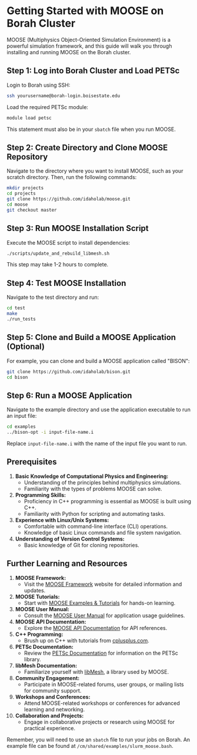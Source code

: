 # Getting Started with MOOSE on Borah Cluster

MOOSE (Multiphysics Object-Oriented Simulation Environment) is a powerful simulation framework, and this guide will walk you through installing and running MOOSE on the Borah cluster.

## Step 1: Log into Borah Cluster and Load PETSc

Login to Borah using SSH:

```bash
ssh yourusername@borah-login.boisestate.edu
```

Load the required PETSc module:

```bash
module load petsc
```

This statement must also be in your `sbatch` file when you run MOOSE.

## Step 2: Create Directory and Clone MOOSE Repository

Navigate to the directory where you want to install MOOSE, such as your scratch directory. Then, run the following commands:

```bash
mkdir projects
cd projects
git clone https://github.com/idaholab/moose.git
cd moose
git checkout master
```

## Step 3: Run MOOSE Installation Script

Execute the MOOSE script to install dependencies:

```bash
./scripts/update_and_rebuild_libmesh.sh
```

This step may take 1-2 hours to complete.

## Step 4: Test MOOSE Installation

Navigate to the test directory and run:

```bash
cd test
make
./run_tests
```

## Step 5: Clone and Build a MOOSE Application (Optional)

For example, you can clone and build a MOOSE application called "BISON":

```bash
git clone https://github.com/idaholab/bison.git
cd bison
```

## Step 6: Run a MOOSE Application

Navigate to the example directory and use the application executable to run an input file:

```bash
cd examples
../bison-opt -i input-file-name.i
```

Replace `input-file-name.i` with the name of the input file you want to run.

## Prerequisites
1. **Basic Knowledge of Computational Physics and Engineering:**
    - Understanding of the principles behind multiphysics simulations.
    - Familiarity with the types of problems MOOSE can solve.
2. **Programming Skills:**
    - Proficiency in C++ programming is essential as MOOSE is built using C++.
    - Familiarity with Python for scripting and automating tasks.
3. **Experience with Linux/Unix Systems:**
    - Comfortable with command-line interface (CLI) operations.
    - Knowledge of basic Linux commands and file system navigation.
4. **Understanding of Version Control Systems:**
    - Basic knowledge of Git for cloning repositories.

## Further Learning and Resources
1. **MOOSE Framework:**
    - Visit the [MOOSE Framework](https://mooseframework.inl.gov/) website for detailed information and updates.
2. **MOOSE Tutorials:**
    - Start with [MOOSE Examples & Tutorials](https://mooseframework.inl.gov/getting_started/) for hands-on learning.
3. **MOOSE User Manual:**
    - Consult the [MOOSE User Manual](https://mooseframework.inl.gov/application_usage/index.html) for application usage guidelines.
4. **MOOSE API Documentation:**
    - Explore the [MOOSE API Documentation](https://mooseframework.inl.gov/) for API references.
5. **C++ Programming:**
    - Brush up on C++ with tutorials from [cplusplus.com](http://www.cplusplus.com/doc/tutorial/).
6. **PETSc Documentation:**
    - Review the [PETSc Documentation](https://www.mcs.anl.gov/petsc/) for information on the PETSc library.
7. **libMesh Documentation:**
    - Familiarize yourself with [libMesh](http://libmesh.github.io/), a library used by MOOSE.
8. **Community Engagement:**
    - Participate in MOOSE-related forums, user groups, or mailing lists for community support.
9. **Workshops and Conferences:**
    - Attend MOOSE-related workshops or conferences for advanced learning and networking.
10. **Collaboration and Projects:**
    - Engage in collaborative projects or research using MOOSE for practical experience.

Remember, you will need to use an `sbatch` file to run your jobs on Borah. An example file can be found at `/cm/shared/examples/slurm_moose.bash`.

